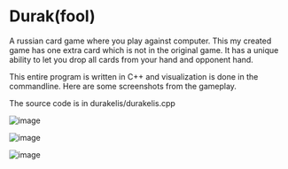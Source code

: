 # Durak(fool)

A russian card game where you play against computer. 
This my created game has one extra card which is not in the original game.
It has a unique ability to let you drop all cards from your hand and opponent hand.

This entire program is written in C++ and visualization is done in the commandline. 
Here are some screenshots from the gameplay.

The source code is in durakelis/durakelis.cpp

![image](https://github.com/user-attachments/assets/bdbe7641-3f0d-40f9-9f14-79d13f2dbfb0)

![image](https://github.com/user-attachments/assets/4756167f-cdce-4d7f-b193-ad337541d3cb)

![image](https://github.com/user-attachments/assets/e5fc6895-4258-4526-8f8f-5865655d0814)


